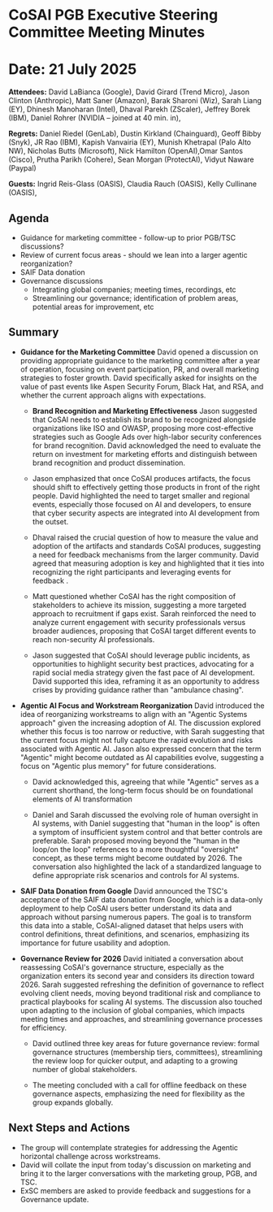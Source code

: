 # **CoSAI PGB Executive Steering Committee Meeting Minutes**

# Date: 21 July 2025

**Attendees:**  David LaBianca (Google), David Girard (Trend Micro), Jason Clinton (Anthropic),  Matt Saner (Amazon),  Barak Sharoni (Wiz), Sarah Liang (EY), Dhinesh Manoharan (Intel), Dhaval Parekh (ZScaler), Jeffrey Borek (IBM), Daniel Rohrer (NVIDIA – joined at 40 min. in),

**Regrets:** Daniel Riedel (GenLab),  Dustin Kirkland (Chainguard), Geoff Bibby (Snyk), JR Rao (IBM), Kapish Vanvairia (EY), Munish Khetrapal (Palo Alto NW), Nicholas Butts (Microsoft), Nick Hamilton (OpenAI),Omar Santos (Cisco), Prutha Parikh (Cohere), Sean Morgan (ProtectAI), Vidyut Naware (Paypal)

**Guests:** Ingrid Reis-Glass (OASIS), Claudia Rauch (OASIS), Kelly Cullinane (OASIS),

## Agenda

* Guidance for marketing committee \- follow-up to prior PGB/TSC discussions?  
* Review of current focus areas \- should we lean into a larger agentic reorganization?   
* SAIF Data donation  
* Governance discussions  
  * Integrating global companies; meeting times, recordings, etc  
  * Streamlining our governance; identification of problem areas, potential areas for improvement, etc

## Summary

* **Guidance for the Marketing Committee** David opened a discussion on providing appropriate guidance to the marketing committee after a year of operation, focusing on event participation, PR, and overall marketing strategies to foster growth. David specifically asked for insights on the value of past events like Aspen Security Forum, Black Hat, and RSA, and whether the current approach aligns with expectations.

  * **Brand Recognition and Marketing Effectiveness** Jason suggested that CoSAI needs to establish its brand to be recognized alongside organizations like ISO and OWASP, proposing more cost-effective strategies such as Google Ads over high-labor security conferences for brand recognition. David acknowledged the need to evaluate the return on investment for marketing efforts and distinguish between brand recognition and product dissemination.

  * Jason emphasized that once CoSAI produces artifacts, the focus should shift to effectively getting those products in front of the right people. David highlighted the need to target smaller and regional events, especially those focused on AI and developers, to ensure that cyber security aspects are integrated into AI development from the outset.

  * Dhaval raised the crucial question of how to measure the value and adoption of the artifacts and standards CoSAI produces, suggesting a need for feedback mechanisms from the larger community. David agreed that measuring adoption is key and highlighted that it ties into recognizing the right participants and leveraging events for feedback .

  * Matt questioned whether CoSAI has the right composition of stakeholders to achieve its mission, suggesting a more targeted approach to recruitment if gaps exist. Sarah reinforced the need to analyze current engagement with security professionals versus broader audiences, proposing that CoSAI target different events to reach non-security AI professionals.

  * Jason suggested that CoSAI should leverage public incidents,  as opportunities to highlight security best practices, advocating for a rapid social media strategy given the fast pace of AI development. David supported this idea, reframing it as an opportunity to address crises by providing guidance rather than "ambulance chasing".

* **Agentic AI Focus and Workstream Reorganization** David introduced the idea of reorganizing workstreams to align with an "Agentic Systems approach" given the increasing adoption of AI. The discussion explored whether this focus is too narrow or reductive, with Sarah suggesting that the current focus might not fully capture the rapid evolution and risks associated with Agentic AI. Jason also expressed concern that the term "Agentic" might become outdated as AI capabilities evolve, suggesting a focus on "Agentic plus memory" for future considerations.

  * David acknowledged this, agreeing that while "Agentic" serves as a current shorthand, the long-term focus should be on foundational elements of AI transformation

  * Daniel and Sarah discussed the evolving role of human oversight in AI systems, with Daniel suggesting that "human in the loop" is often a symptom of insufficient system control and that better controls are preferable. Sarah proposed moving beyond the "human in the loop/on the loop" references to a more thoughtful "oversight" concept, as these terms might become outdated by 2026\. The conversation also highlighted the lack of a standardized language to define appropriate risk scenarios and controls for AI systems.

* **SAIF Data Donation from Google** David announced the TSC's acceptance of the SAIF data donation from Google, which is a data-only deployment to help CoSAI users better understand its data and approach without parsing numerous papers. The goal is to transform this data into a stable, CoSAI-aligned dataset that helps users with control definitions, threat definitions, and scenarios, emphasizing its importance for future usability and adoption.

* **Governance Review for 2026** David initiated a conversation about reassessing CoSAI's governance structure, especially as the organization enters its second year and considers its direction toward 2026\. Sarah suggested refreshing the definition of governance to reflect evolving client needs, moving beyond traditional risk and compliance to practical playbooks for scaling AI systems. The discussion also touched upon adapting to the inclusion of global companies, which impacts meeting times and approaches, and streamlining governance processes for efficiency.

  * David outlined three key areas for future governance review: formal governance structures (membership tiers, committees), streamlining the review loop for quicker output, and adapting to a growing number of global stakeholders. 

  * The meeting concluded with a call for offline feedback on these governance aspects, emphasizing the need for flexibility as the group expands globally.

## Next Steps and Actions

* The group will contemplate strategies for addressing the Agentic horizontal challenge across workstreams.  
* David will collate the input from today's discussion on marketing and bring it to the larger conversations with the marketing group, PGB, and TSC.  
* ExSC members are asked to provide feedback and suggestions for a Governance update.
